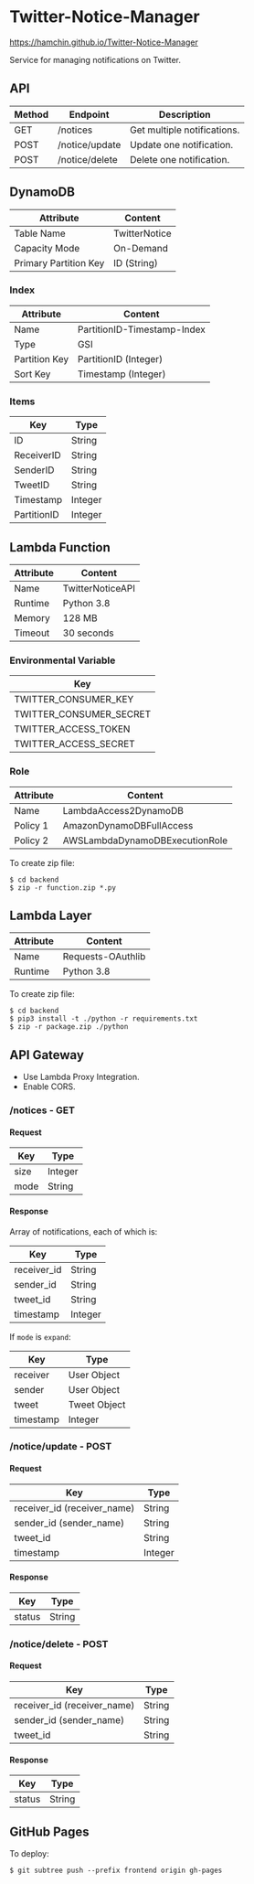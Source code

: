 # Twitter-Notice-Manager

https://hamchin.github.io/Twitter-Notice-Manager

Service for managing notifications on Twitter.

## API

| Method | Endpoint | Description |
| - | - | - |
| GET | /notices | Get multiple notifications. |
| POST | /notice/update | Update one notification. |
| POST | /notice/delete | Delete one notification. |

## DynamoDB

| Attribute | Content |
| - | - |
| Table Name | TwitterNotice |
| Capacity Mode | On-Demand |
| Primary Partition Key | ID (String) |

### Index

| Attribute | Content |
| - | - |
| Name | PartitionID-Timestamp-Index |
| Type | GSI |
| Partition Key | PartitionID (Integer) |
| Sort Key | Timestamp (Integer) |

### Items

| Key | Type |
| - | - |
| ID | String |
| ReceiverID | String |
| SenderID | String |
| TweetID | String |
| Timestamp | Integer |
| PartitionID | Integer |

## Lambda Function

| Attribute | Content |
| - | - |
| Name | TwitterNoticeAPI |
| Runtime | Python 3.8 |
| Memory | 128 MB |
| Timeout | 30 seconds |

### Environmental Variable

| Key |
| - |
| TWITTER_CONSUMER_KEY |
| TWITTER_CONSUMER_SECRET |
| TWITTER_ACCESS_TOKEN |
| TWITTER_ACCESS_SECRET |

### Role

| Attribute | Content |
| - | - |
| Name | LambdaAccess2DynamoDB |
| Policy 1 | AmazonDynamoDBFullAccess |
| Policy 2 | AWSLambdaDynamoDBExecutionRole |

To create zip file:

```
$ cd backend
$ zip -r function.zip *.py
```

## Lambda Layer

| Attribute | Content |
| - | - |
| Name | Requests-OAuthlib |
| Runtime | Python 3.8 |

To create zip file:

```
$ cd backend
$ pip3 install -t ./python -r requirements.txt
$ zip -r package.zip ./python
```

## API Gateway

- Use Lambda Proxy Integration.
- Enable CORS.

### /notices - GET

#### Request

| Key | Type |
| - | - |
| size | Integer |
| mode | String |

#### Response

Array of notifications, each of which is:

| Key | Type |
| - | - |
| receiver_id | String |
| sender_id | String |
| tweet_id | String |
| timestamp | Integer |

If `mode` is `expand`:

| Key | Type |
| - | - |
| receiver | User Object |
| sender | User Object |
| tweet | Tweet Object |
| timestamp | Integer |

### /notice/update - POST

#### Request

| Key | Type |
| - | - |
| receiver_id (receiver_name) | String |
| sender_id (sender_name) | String |
| tweet_id | String |
| timestamp | Integer |

#### Response

| Key | Type |
| - | - |
| status | String |

### /notice/delete - POST

#### Request

| Key | Type |
| - | - |
| receiver_id (receiver_name) | String |
| sender_id (sender_name) | String |
| tweet_id | String |

#### Response

| Key | Type |
| - | - |
| status | String |

## GitHub Pages

To deploy:

```
$ git subtree push --prefix frontend origin gh-pages
```

